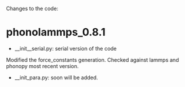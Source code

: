 Changes to the code:


phonolammps_0.8.1
=================
* __init__serial.py: serial version of the code

Modified the force_constants generation. Checked against lammps and phonopy most recent version.

* __init_para.py: soon will be added.
